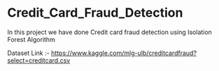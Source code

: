 # Credit_Card_Fraud_Detection
In this project we have done Credit card fraud detection using Isolation Forest Algorithm


Dataset Link :- https://www.kaggle.com/mlg-ulb/creditcardfraud?select=creditcard.csv
